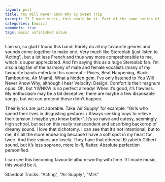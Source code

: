 ```yaml
---
layout: post
title: You Will Never Know Why by Sweet Trip
excerpt: If I made music, this would be it. Part of the same series of album reviews I wrote back in 2015.
categories: [music]
comments: true
tags: music unfinished album
---
```

I am so, so glad I found this band. Rarely do all my favourite genres and sounds come together to make one. Very much like Stereolab (just listen to ‘Acting’), but a lot less French and thus way more comprehensible to me, which is super appreciated. And I’m saying this as a huge Stereolab fan. I’m also a big fan of the harmony of male and female vocalists (many of my favourite bands entertain this concept – Pixies, Beat Happening, Black Tambourine, Air Miami). What a hidden gem. I’ve only listened to You Will Never Know Why, although I hear Velocity: Design: Comfort is their magnum opus. Oh, but YWNKW is so perfect already! When it’s good, it’s flawless. My enthusiasm may be a bit deceptive; there are maybe a few disposable songs, but we can pretend those didn’t happen.

Their lyrics are just adorable. Take ‘Air Supply’ for example: “Girls who spend their lives in disgusting gestures / Always seeking boys to relieve their tension / maybe you know better”. It’s so naïve and cutesy, seemingly high school, but set on this really transcendent and absorbing backdrop of dreamy sound. I love that dichotomy. I can see that it’s not intentional, but to me, it’s all the more endearing because I have a soft spot in my heart for twee. And their voices are lovely. They have that ethereal Elizabeth Gilbert sound, but it’s less soprano, more lo-fi, flatter. Absolute perfection personified.

I can see this becoming favourite album-worthy with time. If I made music, this would be it.

Standout Tracks: "Acting", "Air Supply", "Milk"
